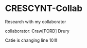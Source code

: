 # CRESCYNT-Collab
Research with my collaborator

collaborator: Craw[FORD] Drury





Catie is changing line 10!!!
